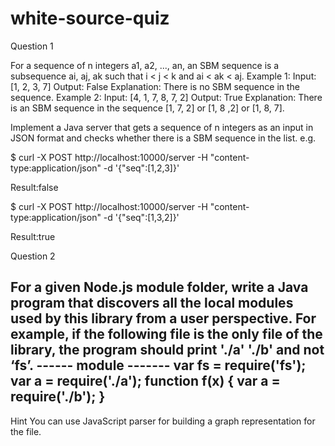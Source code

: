 # white-source-quiz

Question 1

For a sequence of n integers a1, a2, ..., an, an SBM sequence
is a subsequence ai, aj, ak such that i < j < k and ai < ak <
aj.
Example 1:
Input: [1, 2, 3, 7]
Output: False
Explanation: There is no SBM sequence in the
sequence.
Example 2:
Input: [4, 1, 7, 8, 7, 2]
Output: True
Explanation: There is an SBM sequence in the
sequence [1, 7, 2] or [1, 8 ,2] or [1, 8, 7].

Implement a Java server that gets a sequence of n integers
as an input in JSON format and checks whether there is a SBM
sequence in the
list.
e.g.

$ curl -X POST http://localhost:10000/server -H "content-
type:application/json" -d '{"seq":[1,2,3]}'

Result:false

$ curl -X POST http://localhost:10000/server -H "content-
type:application/json" -d '{"seq":[1,3,2]}'

Result:true



Question 2

For a given Node.js module folder,
write a Java program that discovers all the local modules used
by this library from a user perspective.
For example, if the following file is the only file of the
library, the program should print './a' './b' and not ‘fs’.
------ module -------
var fs = require('fs');
var a = require('./a');
function f(x) {
var a = require('./b');
}
---------------------

Hint
You can use JavaScript parser for building a graph
representation for the file.
